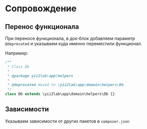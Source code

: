 Сопровождение
===
## Перенос функционала

При переносе функционала, в док-блок добавляем параметр `@deprecated` и указываем куда именно переместили функционал.

Например:

```php
/**
 * Class Db
 *
 * @package yii2lab\app\helpers
 *
 * @deprecated moved to \yii2lab\app\domain\helpers\Db
 */
class Db extends \yii2lab\app\domain\helpers\Db {}
```

## Зависимости

Указываем зависимости от других пакетов в `composer.json` 